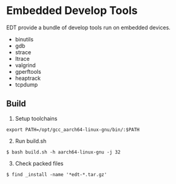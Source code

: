 # Embedded Develop Tools

EDT provide a bundle of develop tools run on embedded devices.

- binutils
- gdb
- strace
- ltrace
- valgrind
- gperftools
- heaptrack
- tcpdump

## Build

1. Setup toolchains
```
export PATH=/opt/gcc_aarch64-linux-gnu/bin/:$PATH
```
2. Run build.sh
```
$ bash build.sh -h aarch64-linux-gnu -j 32
```
3. Check packed files
```
$ find _install -name '*edt-*.tar.gz'
```
